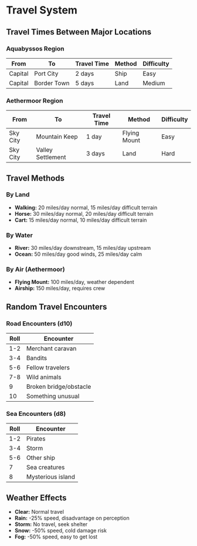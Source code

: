 # Travel System

## Travel Times Between Major Locations

### Aquabyssos Region
| From | To | Travel Time | Method | Difficulty |
|------|----|-----------|---------|-----------|
| Capital | Port City | 2 days | Ship | Easy |
| Capital | Border Town | 5 days | Land | Medium |

### Aethermoor Region
| From | To | Travel Time | Method | Difficulty |
|------|----|-----------|---------|-----------|
| Sky City | Mountain Keep | 1 day | Flying Mount | Easy |
| Sky City | Valley Settlement | 3 days | Land | Hard |

## Travel Methods

### By Land
- **Walking:** 20 miles/day normal, 15 miles/day difficult terrain
- **Horse:** 30 miles/day normal, 20 miles/day difficult terrain
- **Cart:** 15 miles/day normal, 10 miles/day difficult terrain

### By Water
- **River:** 30 miles/day downstream, 15 miles/day upstream
- **Ocean:** 50 miles/day good winds, 25 miles/day calm

### By Air (Aethermoor)
- **Flying Mount:** 100 miles/day, weather dependent
- **Airship:** 150 miles/day, requires crew

## Random Travel Encounters

### Road Encounters (d10)
| Roll | Encounter |
|------|-----------|
| 1-2  | Merchant caravan |
| 3-4  | Bandits |
| 5-6  | Fellow travelers |
| 7-8  | Wild animals |
| 9    | Broken bridge/obstacle |
| 10   | Something unusual |

### Sea Encounters (d8)
| Roll | Encounter |
|------|-----------|
| 1-2  | Pirates |
| 3-4  | Storm |
| 5-6  | Other ship |
| 7    | Sea creatures |
| 8    | Mysterious island |

## Weather Effects
- **Clear:** Normal travel
- **Rain:** -25% speed, disadvantage on perception
- **Storm:** No travel, seek shelter
- **Snow:** -50% speed, cold damage risk
- **Fog:** -50% speed, easy to get lost
